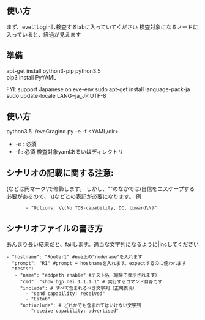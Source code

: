 使い方
---
まず、eveにLoginし検査するlabに入っていてください
検査対象になるノードに入っていると、経過が見えます

準備
---
 apt-get install python3-pip python3.5  
 pip3 install PyYAML


FYI: support Japanese on eve-env 
 sudo apt-get install language-pack-ja
 sudo update-locale LANG=ja_JP.UTF-8

使い方
---

python3.5 ./eveGragind.py -e <ipaddr> -f <YAML/dir>
- -e <ipaddr>: 必須
- -f <YAML filename>: 必須 検査対象yamlあるいはディレクトリ

シナリオの記載に関する注意:
---

(などは円マーク\で修飾します。
  しかし、""のなかでは\自信をエスケープする必要があるので、
  \\(などとの表記が必要になります。
例
```
       - "Options: \\(No TOS-capability, DC, Upward\\)"
```

シナリオファイルの書き方
---

あんまり長い結果だと、failします。適当な文字列になるように|incしてください
```
- "hostname": "Router1" #eve上の"nodename"を入れます
  "prompt": "R1" #prompt = hostnameを入れます。expectするのに使われます
  "tests":
   - "name": "addpath enable" #テスト名（結果で表示されます）
     "cmd": "show bgp nei 1.1.1.1" # 実行するコマンド自身です
     "include": # すべて含まれるべき文字列（正規表現）
       - "send capability: received"
       - "Estab"
     "notinclude": # どれかでも含まれてはいけない文字列
       - "receive capability: advertised"
```
